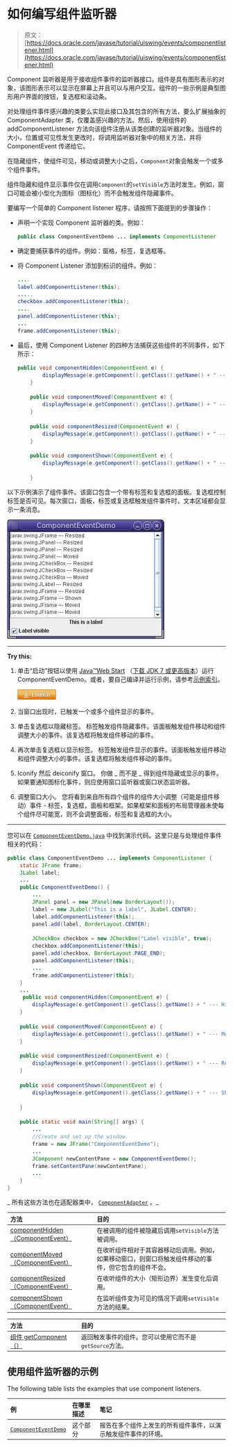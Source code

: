 # 如何编写组件监听器

> 原文： [https://docs.oracle.com/javase/tutorial/uiswing/events/componentlistener.html](https://docs.oracle.com/javase/tutorial/uiswing/events/componentlistener.html)

Component 监听器是用于接收组件事件的监听器接口。组件是具有图形表示的对象，该图形表示可以显示在屏幕上并且可以与用户交互。组件的一些示例是典型图形用户界面的按钮，复选框和滚动条。

对处理组件事件感兴趣的类要么实现此接口及其包含的所有方法，要么扩展抽象的 ComponentAdapter 类，仅覆盖感兴趣的方法。然后，使用组件的 addComponentListener 方法向该组件注册从该类创建的监听器对象。当组件的大小，位置或可见性发生更改时，将调用监听器对象中的相关方法，并将 ComponentEvent 传递给它。

在隐藏组件，使组件可见，移动或调整大小之后，`Component`对象会触发一个或多个组件事件。

组件隐藏和组件显示事件仅在调用`Component`的`setVisible`方法时发生。例如，窗口可能会被小型化为图标（图标化）而不会触发组件隐藏事件。

要编写一个简单的 Component listener 程序，请按照下面提到的步骤操作：

*   声明一个实现 Component 监听器的类。例如：

    ```java
    public class ComponentEventDemo ... implements ComponentListener

    ```

*   确定要捕获事件的组件。例如：窗格，标签，复选框等。
*   将 Component Listener 添加到标识的组件。例如：

    ```java
    ....
    label.addComponentListener(this);
    .....
    checkbox.addComponentListener(this);
    ....
    panel.addComponentListener(this);
    ...
    frame.addComponentListener(this);

    ```

*   最后，使用 Component Listener 的四种方法捕获这些组件的不同事件，如下所示：

    ```java
    public void componentHidden(ComponentEvent e) {
            displayMessage(e.getComponent().getClass().getName() + " --- Hidden");
        }

        public void componentMoved(ComponentEvent e) {
            displayMessage(e.getComponent().getClass().getName() + " --- Moved");
        }

        public void componentResized(ComponentEvent e) {
            displayMessage(e.getComponent().getClass().getName() + " --- Resized ");            
        }

        public void componentShown(ComponentEvent e) {
            displayMessage(e.getComponent().getClass().getName() + " --- Shown");

        }

    ```

以下示例演示了组件事件。该窗口包含一个带有标签和复选框的面板。复选框控制标签是否可见。每次窗口，面板，标签或复选框触发组件事件时，文本区域都会显示一条消息。

![A window demonstrating component events](img/4a052929fe9b4608e74565c7199f7ffd.jpg)

* * *

**Try this:** 

1.  单击“启动”按钮以使用 [Java™Web Start](http://www.oracle.com/technetwork/java/javase/javawebstart/index.html) （[下载 JDK 7 或更高版本](http://www.oracle.com/technetwork/java/javase/downloads/index.html)）运行 ComponentEventDemo。或者，要自己编译并运行示例，请参考[示例索引](../examples/events/index.html#Beeper)。

    [![Launches the ComponentEventDemo example](img/da4517ad7f535fc3704f4a24e3890554.jpg)](https://docs.oracle.com/javase/tutorialJWS/samples/uiswing/ComponentEventDemoProject/ComponentEventDemo.jnlp) 

2.  当窗口出现时，已触发一个或多个组件显示的事件。
3.  单击复选框以隐藏标签。
    标签触发组件隐藏事件。该面板触发组件移动和组件调整大小的事件。该复选框将触发组件移动的事件。
4.  再次单击复选框以显示标签。
    标签触发组件显示的事件。该面板触发组件移动和组件调整大小的事件。该复选框将触发组件移动的事件。
5.  Iconify 然后 deiconify 窗口。
    你做 _ 而不是 _ 得到组件隐藏或显示的事件。如果要通知图标化事件，则应使用窗口监听器或窗口状态监听器。
6.  调整窗口大小。
    您将看到来自所有四个组件的组件大小调整（可能是组件移动）事件 - 标签，复选框，面板和框架。如果框架和面板的布局管理器未使每个组件尽可能宽，则不会调整面板，标签和复选框的大小。

* * *

您可以在 [`ComponentEventDemo.java`](../examples/events/ComponentEventDemoProject/src/events/ComponentEventDemo.java) 中找到演示代码。这里只是与处理组件事件相关的代码：

```java
public class ComponentEventDemo ... implements ComponentListener {
    static JFrame frame;
    JLabel label;
    ...
    public ComponentEventDemo() {
        ...
        JPanel panel = new JPanel(new BorderLayout());
        label = new JLabel("This is a label", JLabel.CENTER);
        label.addComponentListener(this);
        panel.add(label, BorderLayout.CENTER);

        JCheckBox checkbox = new JCheckBox("Label visible", true);
        checkbox.addComponentListener(this);
        panel.add(checkbox, BorderLayout.PAGE_END);
        panel.addComponentListener(this);
        ...
        frame.addComponentListener(this);
    }
    ...
     public void componentHidden(ComponentEvent e) {
        displayMessage(e.getComponent().getClass().getName() + " --- Hidden");
    }

    public void componentMoved(ComponentEvent e) {
        displayMessage(e.getComponent().getClass().getName() + " --- Moved");
    }

    public void componentResized(ComponentEvent e) {
        displayMessage(e.getComponent().getClass().getName() + " --- Resized ");            
    }

    public void componentShown(ComponentEvent e) {
        displayMessage(e.getComponent().getClass().getName() + " --- Shown");

    }

    public static void main(String[] args) {
        ...
        //Create and set up the window.
        frame = new JFrame("ComponentEventDemo");
        ...
        JComponent newContentPane = new ComponentEventDemo();
        frame.setContentPane(newContentPane);
        ...
    }
}

```

_ 所有这些方法也在适配器类中， [`ComponentAdapter`](https://docs.oracle.com/javase/8/docs/api/java/awt/event/ComponentAdapter.html) 。_

| 方法 | 目的 |
| :-- | :-- |
| [componentHidden（ComponentEvent）](https://docs.oracle.com/javase/8/docs/api/java/awt/event/ComponentListener.html#componentHidden-java.awt.event.ComponentEvent-) | 在被调用的组件被隐藏后调用`setVisible`方法被调用。 |
| [componentMoved（ComponentEvent）](https://docs.oracle.com/javase/8/docs/api/java/awt/event/ComponentListener.html#componentMoved-java.awt.event.ComponentEvent-) | 在收听组件相对于其容器移动后调用。例如，如果移动窗口，则窗口将触发组件移动的事件，但它包含的组件不会。 |
| [componentResized（ComponentEvent）](https://docs.oracle.com/javase/8/docs/api/java/awt/event/ComponentListener.html#componentResized-java.awt.event.ComponentEvent-) | 在收听组件的大小（矩形边界）发生变化后调用。 |
| [componentShown（ComponentEvent）](https://docs.oracle.com/javase/8/docs/api/java/awt/event/ComponentListener.html#componentShown-java.awt.event.ComponentEvent-) | 在监听组件变为可见的情况下调用`setVisible`方法的结果。 |

| 方法 | 目的 |
| :-- | :-- |
| [组件 getComponent（）](https://docs.oracle.com/javase/8/docs/api/java/awt/event/ComponentEvent.html#getComponent--) | 返回触发事件的组件。您可以使用它而不是`getSource`方法。 |

## 使用组件监听器的示例

The following table lists the examples that use component listeners.

| 例 | 在哪里描述 | 笔记 |
| :-- | :-- | :-- |
| [`ComponentEventDemo`](../examples/events/index.html#ComponentEventDemo) | 这个部分 | 报告在多个组件上发生的所有组件事件，以演示触发组件事件的环境。 |